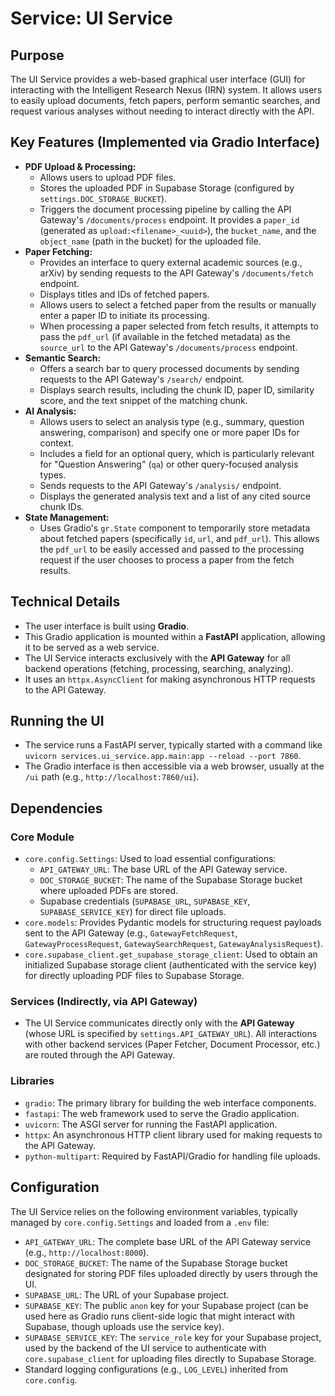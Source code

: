 # Service: UI Service

## Purpose

The UI Service provides a web-based graphical user interface (GUI) for interacting with the Intelligent Research Nexus (IRN) system. It allows users to easily upload documents, fetch papers, perform semantic searches, and request various analyses without needing to interact directly with the API.

## Key Features (Implemented via Gradio Interface)

-   **PDF Upload & Processing:**
    -   Allows users to upload PDF files.
    -   Stores the uploaded PDF in Supabase Storage (configured by `settings.DOC_STORAGE_BUCKET`).
    -   Triggers the document processing pipeline by calling the API Gateway's `/documents/process` endpoint. It provides a `paper_id` (generated as `upload:<filename>_<uuid>`), the `bucket_name`, and the `object_name` (path in the bucket) for the uploaded file.
-   **Paper Fetching:**
    -   Provides an interface to query external academic sources (e.g., arXiv) by sending requests to the API Gateway's `/documents/fetch` endpoint.
    -   Displays titles and IDs of fetched papers.
    -   Allows users to select a fetched paper from the results or manually enter a paper ID to initiate its processing.
    -   When processing a paper selected from fetch results, it attempts to pass the `pdf_url` (if available in the fetched metadata) as the `source_url` to the API Gateway's `/documents/process` endpoint.
-   **Semantic Search:**
    -   Offers a search bar to query processed documents by sending requests to the API Gateway's `/search/` endpoint.
    -   Displays search results, including the chunk ID, paper ID, similarity score, and the text snippet of the matching chunk.
-   **AI Analysis:**
    -   Allows users to select an analysis type (e.g., summary, question answering, comparison) and specify one or more paper IDs for context.
    -   Includes a field for an optional query, which is particularly relevant for "Question Answering" (`qa`) or other query-focused analysis types.
    -   Sends requests to the API Gateway's `/analysis/` endpoint.
    -   Displays the generated analysis text and a list of any cited source chunk IDs.
-   **State Management:**
    -   Uses Gradio's `gr.State` component to temporarily store metadata about fetched papers (specifically `id`, `url`, and `pdf_url`). This allows the `pdf_url` to be easily accessed and passed to the processing request if the user chooses to process a paper from the fetch results.

## Technical Details

-   The user interface is built using **Gradio**.
-   This Gradio application is mounted within a **FastAPI** application, allowing it to be served as a web service.
-   The UI Service interacts exclusively with the **API Gateway** for all backend operations (fetching, processing, searching, analyzing).
-   It uses an `httpx.AsyncClient` for making asynchronous HTTP requests to the API Gateway.

## Running the UI

-   The service runs a FastAPI server, typically started with a command like `uvicorn services.ui_service.app.main:app --reload --port 7860`.
-   The Gradio interface is then accessible via a web browser, usually at the `/ui` path (e.g., `http://localhost:7860/ui`).

## Dependencies

### Core Module

-   `core.config.Settings`: Used to load essential configurations:
    -   `API_GATEWAY_URL`: The base URL of the API Gateway service.
    -   `DOC_STORAGE_BUCKET`: The name of the Supabase Storage bucket where uploaded PDFs are stored.
    -   Supabase credentials (`SUPABASE_URL`, `SUPABASE_KEY`, `SUPABASE_SERVICE_KEY`) for direct file uploads.
-   `core.models`: Provides Pydantic models for structuring request payloads sent to the API Gateway (e.g., `GatewayFetchRequest`, `GatewayProcessRequest`, `GatewaySearchRequest`, `GatewayAnalysisRequest`).
-   `core.supabase_client.get_supabase_storage_client`: Used to obtain an initialized Supabase storage client (authenticated with the service key) for directly uploading PDF files to Supabase Storage.

### Services (Indirectly, via API Gateway)

-   The UI Service communicates directly only with the **API Gateway** (whose URL is specified by `settings.API_GATEWAY_URL`). All interactions with other backend services (Paper Fetcher, Document Processor, etc.) are routed through the API Gateway.

### Libraries

-   `gradio`: The primary library for building the web interface components.
-   `fastapi`: The web framework used to serve the Gradio application.
-   `uvicorn`: The ASGI server for running the FastAPI application.
-   `httpx`: An asynchronous HTTP client library used for making requests to the API Gateway.
-   `python-multipart`: Required by FastAPI/Gradio for handling file uploads.

## Configuration

The UI Service relies on the following environment variables, typically managed by `core.config.Settings` and loaded from a `.env` file:

-   `API_GATEWAY_URL`: The complete base URL of the API Gateway service (e.g., `http://localhost:8000`).
-   `DOC_STORAGE_BUCKET`: The name of the Supabase Storage bucket designated for storing PDF files uploaded directly by users through the UI.
-   `SUPABASE_URL`: The URL of your Supabase project.
-   `SUPABASE_KEY`: The public `anon` key for your Supabase project (can be used here as Gradio runs client-side logic that might interact with Supabase, though uploads use the service key).
-   `SUPABASE_SERVICE_KEY`: The `service_role` key for your Supabase project, used by the backend of the UI service to authenticate with `core.supabase_client` for uploading files directly to Supabase Storage.
-   Standard logging configurations (e.g., `LOG_LEVEL`) inherited from `core.config`.
